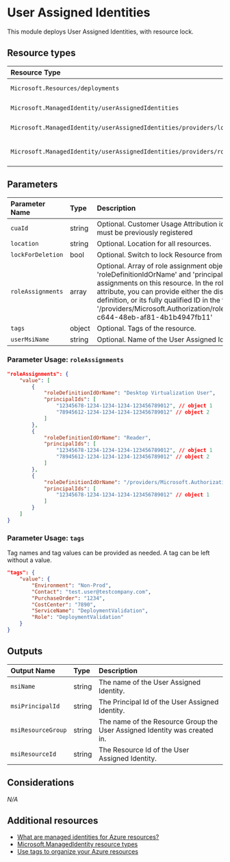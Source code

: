 # User Assigned Identities

This module deploys User Assigned Identities, with resource lock.


## Resource types

|Resource Type|ApiVersion|
|:--|:--|
|`Microsoft.Resources/deployments`|2018-02-01|
|`Microsoft.ManagedIdentity/userAssignedIdentities`|2018-11-30|
|`Microsoft.ManagedIdentity/userAssignedIdentities/providers/locks`|2017-04-01|
|`Microsoft.ManagedIdentity/userAssignedIdentities/providers/roleAssignments`|2018-09-01-preview|

## Parameters

| Parameter Name | Type | Description | DefaultValue | Possible values |
| :-- | :-- | :-- | :-- | :-- |
| `cuaId` | string | Optional. Customer Usage Attribution id (GUID). This GUID must be previously registered |  |  |
| `location` | string | Optional. Location for all resources. | [resourceGroup().location] |  |
| `lockForDeletion` | bool | Optional. Switch to lock Resource from deletion. | False |  |
| `roleAssignments` | array | Optional. Array of role assignment objects that contain the 'roleDefinitionIdOrName' and 'principalId' to define RBAC role assignments on this resource. In the roleDefinitionIdOrName attribute, you can provide either the display name of the role definition, or its fully qualified ID in the following format: '/providers/Microsoft.Authorization/roleDefinitions/c2f4ef07-c644-48eb-af81-4b1b4947fb11' | System.Object[] |  |
| `tags` | object | Optional. Tags of the resource. |  |  |
| `userMsiName` | string | Optional. Name of the User Assigned Identity. | [guid(resourceGroup().id)] |  |

### Parameter Usage: `roleAssignments`

```json
"roleAssignments": {
    "value": [
        {
            "roleDefinitionIdOrName": "Desktop Virtualization User",
            "principalIds": [
                "12345678-1234-1234-1234-123456789012", // object 1
                "78945612-1234-1234-1234-123456789012" // object 2
            ]
        },
        {
            "roleDefinitionIdOrName": "Reader",
            "principalIds": [
                "12345678-1234-1234-1234-123456789012", // object 1
                "78945612-1234-1234-1234-123456789012" // object 2
            ]
        },
        {
            "roleDefinitionIdOrName": "/providers/Microsoft.Authorization/roleDefinitions/c2f4ef07-c644-48eb-af81-4b1b4947fb11",
            "principalIds": [
                "12345678-1234-1234-1234-123456789012" // object 1
            ]
        }
    ]
}
```

### Parameter Usage: `tags`

Tag names and tag values can be provided as needed. A tag can be left without a value.

```json
"tags": {
    "value": {
        "Environment": "Non-Prod",
        "Contact": "test.user@testcompany.com",
        "PurchaseOrder": "1234",
        "CostCenter": "7890",
        "ServiceName": "DeploymentValidation",
        "Role": "DeploymentValidation"
    }
}
```

## Outputs

| Output Name | Type | Description |
| :-- | :-- | :-- |
| `msiName` | string | The name of the User Assigned Identity. |
| `msiPrincipalId` | string | The Principal Id of the User Assigned Identity. |
| `msiResourceGroup` | string | The name of the Resource Group the User Assigned Identity was created in. |
| `msiResourceId` | string | The Resource Id of the User Assigned Identity. |

## Considerations

*N/A*

## Additional resources

- [What are managed identities for Azure resources?](https://docs.microsoft.com/en-us/azure/active-directory/managed-identities-azure-resources/overview)
- [Microsoft.ManagedIdentity resource types](https://docs.microsoft.com/en-us/azure/templates/microsoft.managedidentity/allversions)
- [Use tags to organize your Azure resources](https://docs.microsoft.com/en-us/azure/azure-resource-manager/resource-group-using-tags)